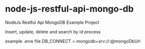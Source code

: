 # node-js-restful-api-mongo-db
NodeJs Restful Api MongoDB Example Project

Insert, update, delete and search by id process

example .enw file
DB_CONNECT = mongodb+srv://<username>:<password>@mongoDbUrl
